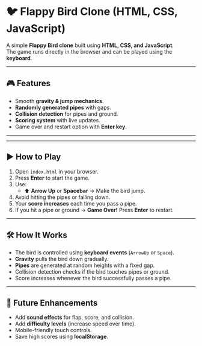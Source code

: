 # 🐦 Flappy Bird Clone (HTML, CSS, JavaScript)

A simple **Flappy Bird clone** built using **HTML, CSS, and JavaScript**.  
The game runs directly in the browser and can be played using the **keyboard**.

---

## 🎮 Features
- Smooth **gravity & jump mechanics**.
- **Randomly generated pipes** with gaps.
- **Collision detection** for pipes and ground.
- **Scoring system** with live updates.
- Game over and restart option with **Enter key**.

---

---

## ▶️ How to Play
1. Open `index.html` in your browser.  
2. Press **Enter** to start the game.  
3. Use:
   - ⬆️ **Arrow Up** or **Spacebar** → Make the bird jump.  
4. Avoid hitting the pipes or falling down.  
5. Your **score increases** each time you pass a pipe.  
6. If you hit a pipe or ground → **Game Over!** Press **Enter** to restart.  

---

## 🛠️ How It Works
- The bird is controlled using **keyboard events** (`ArrowUp` or `Space`).  
- **Gravity** pulls the bird down gradually.  
- **Pipes** are generated at random heights with a fixed gap.  
- Collision detection checks if the bird touches pipes or ground.  
- Score increases whenever the bird successfully passes a pipe.  

---


## 🚀 Future Enhancements
- Add **sound effects** for flap, score, and collision.  
- Add **difficulty levels** (increase speed over time).  
- Mobile-friendly touch controls.  
- Save high scores using **localStorage**.
